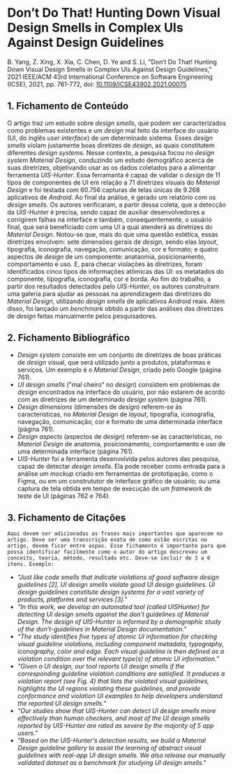 # Don’t Do That! Hunting Down Visual Design Smells in Complex UIs Against Design Guidelines

B. Yang, Z. Xing, X. Xia, C. Chen, D. Ye and S. Li, "Don’t Do That! Hunting Down Visual Design Smells in Complex UIs Against Design Guidelines," 2021 IEEE/ACM 43rd International Conference on Software Engineering (ICSE), 2021, pp. 761-772, doi: [10.1109/ICSE43902.2021.00075](https://doi.org/10.1109/ICSE43902.2021.00075)

## 1. Fichamento de Conteúdo

O artigo traz um estudo sobre _design smells_, que podem ser caracterizados como problemas existentes e um _design_ mal feito da interface do usuário (UI, do inglês _user interface_) de um determinado sistema. Esses _design smells_ violam justamente boas diretizes de _design_, as quais constitutem diferentes _design systems_. Nesse contexto, a pesquisa focou no _design system_ _Material Design_, conduzindo um estudo demográfico acerca de suas diretrizes, objetivando usar as os dados coletados para a alimentar ferramenta _UIS-Hunter_. Essa ferramanta é capaz de validar o _design_ de 11 tipos de componentes de UI em relação a 71 diretrizes visuais do _Material Design_ e foi testada com 60.756 capturas de telas únicas de 9.268 aplicativos de _Android_. Ao final da análise, é gerado um relatório com os _design smells_. Os autores verificaram, a partir dessa coleta, que a detecção da _UIS-Hunter_ é precisa, sendo capaz de auxiliar desenvolvedores a corrigirem falhas na interface e também, consequentemente, o usuário final, que será beneficiado com uma UI a qual atenderá as diretrizes do _Material Design_. Notou-se que, mais do que uma questão estética, essas diretrizes envolvem: sete dimensões gerais de _design_, sendo elas _layout_, tipografia, iconografia, navegação, comunicação, cor e formato; e quatro aspectos de _design_ de um componente: anataomia, posicionamento, comportamento e uso. E, para checar violações às diretrizes, foram identificados cinco tipos de informações atômicas das UI: os metatados do componente, tipografia, iconografia, cor e borda. Ao fim do trabalho, a partir dos resultados detectados pelo _UIS-Hunter_, os autores construíram uma galeria para ajudar as pessoas na aprendizagem das diretrizes do _Material Design_, utilizando _design smells_ de aplicativos Android reais. Além disso, foi lançado um _benchmark_ obtido a partir das análises das diretrizes de _design_ feitas manualmente pelos pesquisadores.

## 2. Fichamento Bibliográfico 

* _Design system_ consiste em um conjunto de diretrizes de boas práticas de _design_ visual, que será utilizado junto a produtos, plataformas e serviços. Um exemplo é o _Material Design_, criado pelo Google (página 761).
* _UI design smells_ ("mal cheiro" no _design_) consistem em problemas de _design_ encontrados na interface do usuário, por não estarem de acordo com as diretrizes de um determinado _design system_ (página 761).
* _Design dimensions_ (dimensões de _design_) referem-se às características, no _Material Design_ de _layout_, tipografia, iconografia, navegação, comunicação, cor e formato de uma determinada interface (página 761).
* _Design aspects_ (aspectos de _design_) referem-se às características, no _Material Design_ de anatomia, posicionamento, comportamento e uso de uma determinada interface (página 761).
* _UIS-Hunter_ foi a ferramenta desenvolvida pelos autores das pesquisa, capaz de detectar _design smells_. Ela pode receber como entrada para a análise um _mockup_ criado em ferramentas de prototipação, como o Figma, ou em um constrututor de interface gráfico de usuário; ou uma captura de tela obtida em tempo de execução de um _framework_ de teste de UI (páginas 762 e 764).

## 3. Fichamento de Citações 

`Aqui devem ser adicionadas as frases mais importantes que aparecem no artigo. Deve ser uma transcrição exata de como estão escritas no artigo, devem ficar entre aspas. Esse fichamento é importante para que possa identificar facilmente como o autor do artigo descreveu um conceito, teoria, método, resultado etc. Deve-se incluir de 3 a 6  itens. Exemplo:`

* _"Just like code smells that indicate violations of good software design guidelines [2], UI design smells violate good UI design guidelines. UI design guidelines constitute design systems for a vast variety of products, platforms and services [3]."_
* _"In this work, we develop an automated tool (called UISHunter) for detecting UI design smells against the don’t guidelines of Material Design. The design of UIS-Hunter is informed by a demographic study of the don’t-guidelines in Material Design documentation."_
* _"The study identifies five types of atomic UI information for checking visual guideline violations, including component metadata, typography, iconography, color and edge. Each visual guideline is then defined as a violation condition over the relevant type(s) of atomic UI information."_
* _"Given a UI design, our tool reports UI design smells if the corresponding guideline violation conditions are satisfied. It produces a violation report (see Fig. 4) that lists the violated visual guidelines, highlights the UI regions violating these guidelines, and provide conformance and violation UI examples to help developers understand the reported UI design smells."_
* _"Our studies show that UIS-Hunter can detect UI design smells more effectively than human checkers, and most of the UI design smells reported by UIS-Hunter are rated as severe by the majority of 5 app users."_
* _"Based on the UIS-Hunter’s detection results, we build a Material Design guideline gallery to assist the learning of abstract visual guidelines with real-app UI design smells. We also release our manually validated dataset as a benchmark for studying UI design smells."_